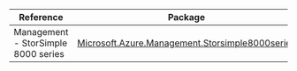 | Reference | Package | Source |
|---|---|---|
|Management - StorSimple 8000 series|[Microsoft.Azure.Management.Storsimple8000series](https://www.nuget.org/packages/Microsoft.Azure.Management.Storsimple8000series)|[GitHub](https://github.com/Azure/azure-sdk-for-net)|
